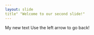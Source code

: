 ```yaml
---
layout: slide
title" "Welcome to our second slide!"
---
```

My new text
Use the left arrow to go back!
